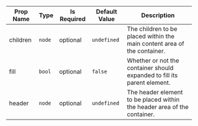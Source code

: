 | Prop Name | Type | Is Required | Default Value | Description | 
|-|-|-|-|-|
| children | `node`  | optional | `undefined` | The children to be placed within the main content area of the container. |
| fill | `bool`  | optional | `false` | Whether or not the container should expanded to fill its parent element. |
| header | `node`  | optional | `undefined` | The header element to be placed within the header area of the container. |